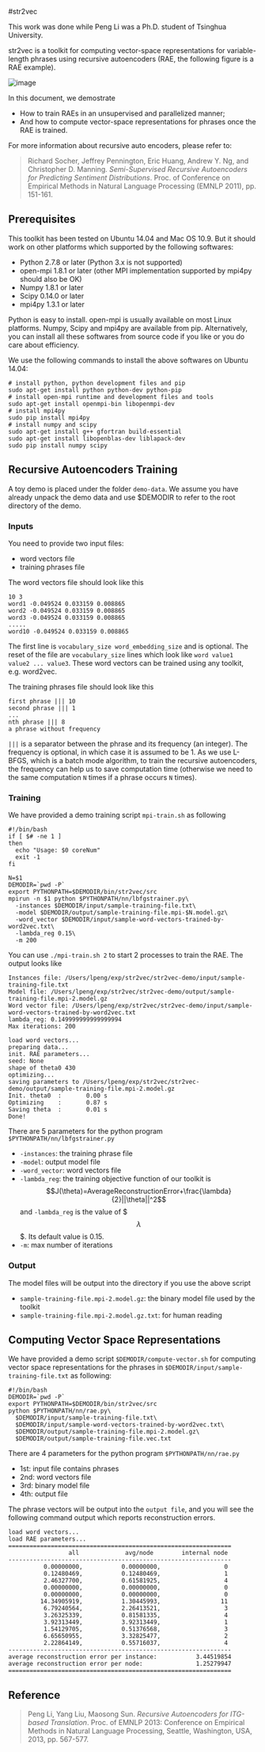 #str2vec

This work was done while Peng Li was a Ph.D. student of Tsinghua University.

str2vec is a toolkit for computing vector-space representations for variable-length phrases using recursive autoencoders (RAE, the following figure is a RAE example).

![image](https://github.com/pengli09/str2vec/raw/master/images/rae.png)

In this document, we demostrate

* How to train RAEs in an unsupervised and parallelized manner;
* And how to compute vector-space representations for phrases once the RAE is trained.

For more information about recursive auto encoders, please refer to:
> Richard Socher, Jeffrey Pennington, Eric Huang, Andrew Y. Ng, and Christopher D. Manning. <i>Semi-Supervised Recursive Autoencoders for Predicting Sentiment Distributions</i>. Proc. of Conference on Empirical Methods in Natural Language Processing (EMNLP 2011), pp. 151-161.

## PrerequisitesThis toolkit has been tested on Ubuntu 14.04 and Mac OS 10.9. But it should work on other platforms which supported by the following softwares:* Python 2.7.8 or later (Python 3.x is not supported)* open-mpi 1.8.1 or later (other MPI implementation supported by mpi4py should also be OK)* Numpy 1.8.1 or later* Scipy 0.14.0 or later* mpi4py 1.3.1 or later


Python is easy to install. open-mpi is usually available on most Linux platforms. Numpy, Scipy and mpi4py are available from pip. Alternatively, you can install all these softwares from source code if you like or you do care about efficiency.

We use the following commands to install the above softwares on Ubuntu 14.04:

	# install python, python development files and pip
	sudo apt-get install python python-dev python-pip
	# install open-mpi runtime and development files and tools
	sudo apt-get install openmpi-bin libopenmpi-dev
	# install mpi4py
	sudo pip install mpi4py
	# install numpy and scipy
	sudo apt-get install g++ gfortran build-essential
	sudo apt-get install libopenblas-dev liblapack-dev
	sudo pip install numpy scipy

## Recursive Autoencoders Training

A toy demo is placed under the folder `demo-data`. We assume you have already unpack the demo data and use $DEMODIR to refer to the root directory of the demo.

### Inputs

You need to provide two input files:

* word vectors file
* training phrases file

The word vectors file should look like this

	10 3
	word1 -0.049524 0.033159 0.008865
	word2 -0.049524 0.033159 0.008865
	word3 -0.049524 0.033159 0.008865
	.....
	word10 -0.049524 0.033159 0.008865

The first line is `vocabulary_size word_embedding_size` and is optional. The reset of the file are `vocabulary_size` lines which look like `word value1 value2 ... value3`. These word vectors can be trained using any toolkit, e.g. word2vec.

The training phrases file should look like this

	first phrase ||| 10
	second phrase ||| 1
	...
	nth phrase ||| 8
	a phrase without frequency
	
`|||` is a separator between the phrase and its frequency (an integer). The frequency is optional, in which case it is assumed to be 1. As we use L-BFGS, which is a batch mode algorithm, to train the recursive autoencoders, the frequency can help us to save computation time (otherwise we need to the same computation `N` times if a phrase occurs `N` times).


### Training

We have provided a demo training script `mpi-train.sh` as following

	#!/bin/bash
	if [ $# -ne 1 ]
	then
	  echo "Usage: $0 coreNum"
	  exit -1
	fi
	
	N=$1
	DEMODIR=`pwd -P`
	export PYTHONPATH=$DEMODIR/bin/str2vec/src
	mpirun -n $1 python $PYTHONPATH/nn/lbfgstrainer.py\
	  -instances $DEMODIR/input/sample-training-file.txt\
	  -model $DEMODIR/output/sample-training-file.mpi-$N.model.gz\
	  -word_vector $DEMODIR/input/sample-word-vectors-trained-by-word2vec.txt\
	  -lambda_reg 0.15\
	  -m 200

You can use `./mpi-train.sh 2` to start 2 processes to train the RAE. The output looks like

	Instances file: /Users/lpeng/exp/str2vec/str2vec-demo/input/sample-training-file.txt
	Model file: /Users/lpeng/exp/str2vec/str2vec-demo/output/sample-training-file.mpi-2.model.gz
	Word vector file: /Users/lpeng/exp/str2vec/str2vec-demo/input/sample-word-vectors-trained-by-word2vec.txt
	lambda_reg: 0.149999999999999994
	Max iterations: 200
	
	load word vectors...
	preparing data...
	init. RAE parameters...
	seed: None
	shape of theta0 430
	optimizing...
	saving parameters to /Users/lpeng/exp/str2vec/str2vec-demo/output/sample-training-file.mpi-2.model.gz
	Init. theta0  :       0.00 s
	Optimizing    :       0.87 s
	Saving theta  :       0.01 s
	Done!

	
There are 5 parameters for the python program `$PYTHONPATH/nn/lbfgstrainer.py`

* `-instances`: the training phrase file
* `-model`: output model file
* `-word_vector`: word vectors file
* `-lambda_reg`: the training objective function of our toolkit is $$J(\theta)=AverageReconstructionError+\frac{\lambda}{2}||\theta||^2$$ and `-lambda_reg` is the value of $$$\lambda$$$. Its default value is 0.15.
* `-m`: max number of iterations

### Output

The model files will be output into the directory if you use the above script

* `sample-training-file.mpi-2.model.gz`: the binary model file used by the toolkit
* `sample-training-file.mpi-2.model.gz.txt`: for human reading

## Computing Vector Space Representations

We have provided a demo script `$DEMODIR/compute-vector.sh` for computing vector space representations for the phrases in `$DEMODIR/input/sample-training-file.txt` as following:

	#!/bin/bash
	DEMODIR=`pwd -P`
	export PYTHONPATH=$DEMODIR/bin/str2vec/src
	python $PYTHONPATH/nn/rae.py\
	  $DEMODIR/input/sample-training-file.txt\
	  $DEMODIR/input/sample-word-vectors-trained-by-word2vec.txt\
	  $DEMODIR/output/sample-training-file.mpi-2.model.gz\
	  $DEMODIR/output/sample-training-file.vec.txt

There are 4 parameters for the python program `$PYTHONPATH/nn/rae.py`

* 1st: input file contains phrases
* 2nd: word vectors file
* 3rd: binary model file
* 4th: output file 

The phrase vectors will be output into the `output file`, and you will see the following command output which reports reconstruction errors.


	load word vectors...
	load RAE parameters...
	===============================================================
	                 all             avg/node        internal node
	---------------------------------------------------------------
	          0.00000000,           0.00000000,                  0
	          0.12480469,           0.12480469,                  1
	          2.46327700,           0.61581925,                  4
	          0.00000000,           0.00000000,                  0
	          0.00000000,           0.00000000,                  0
	         14.34905919,           1.30445993,                 11
	          6.79240564,           2.26413521,                  3
	          3.26325339,           0.81581335,                  4
	          3.92313449,           3.92313449,                  1
	          1.54129705,           0.51376568,                  3
	          6.65650955,           3.32825477,                  2
	          2.22864149,           0.55716037,                  4
	---------------------------------------------------------------
	average reconstruction error per instance:           3.44519854
	average reconstruction error per node:               1.25279947
	===============================================================
	
## Reference
> Peng Li, Yang Liu, Maosong Sun. <i>Recursive Autoencoders for ITG-based Translation</i>. Proc. of EMNLP 2013: Conference on Empirical Methods in Natural Language Processing, Seattle, Washington, USA, 2013, pp. 567-577.
